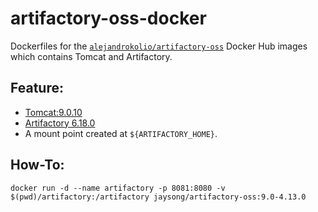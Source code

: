 # artifactory-oss-docker

Dockerfiles for the [`alejandrokolio/artifactory-oss`](https://hub.docker.com/u/alejandrokolio/artifactory-oss/)
Docker Hub images which contains Tomcat and Artifactory.

## Feature:

- [Tomcat:9.0.10](https://hub.docker.com/_/tomcat/)
- [Artifactory 6.18.0](https://bintray.com/jfrog/artifactory/jfrog-artifactory-oss-zip)
- A mount point created at `${ARTIFACTORY_HOME}`.

## How-To:
```
docker run -d --name artifactory -p 8081:8080 -v $(pwd)/artifactory:/artifactory jaysong/artifactory-oss:9.0-4.13.0
```
